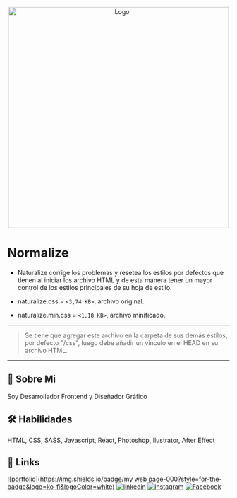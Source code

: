 <p align="center">
	<img src="https://i.postimg.cc/rpjf1ZZF/logo-svg.png" alt="Logo" width="500"/>
</p>

# Normalize

- Naturalize corrige los problemas y resetea los estilos por defectos que tienen al iniciar los archivo HTML y de esta manera tener un mayor control de los estilos principales de su hoja de estilo.

- naturalize.css =  `<3,74 KB>`, archivo original.

- naturalize.min.css = `<1,18 KB>`, archivo minificado.

---

> Se tiene que agregar este archivo en la carpeta de sus demás estilos, por defecto "/css", luego debe añadir un vinculo en el HEAD en su archivo HTML.

---

## 🚀 Sobre Mi
Soy Desarrollador Frontend y Diseñador Gráfico


## 🛠 Habilidades
HTML, CSS, SASS, Javascript, React, Photoshop, Ilustrator, After Effect


## 🔗 Links
[![portfolio](https://img.shields.io/badge/my web page-000?style=for-the-badge&logo=ko-fi&logoColor=white)](https://marcosbonilla.ml/) [![linkedin](https://img.shields.io/badge/linkedin-0A66C2?style=for-the-badge&logo=linkedin&logoColor=white)](https://www.linkedin.com/max29xd) [![Instagram](https://img.shields.io/badge/instagram-DE425E?style=for-the-badge&logo=instagram&logoColor=white)](https://instagram.com/marcos_lbb) [![Facebook](https://img.shields.io/badge/facebook-4267B2?style=for-the-badge&logo=facebook&logoColor=white)](https://facebook.com/marcoslbb/)
